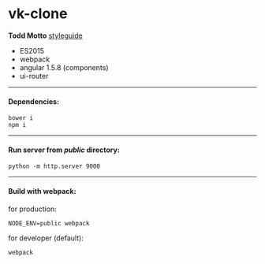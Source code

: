 # vk-clone

**Todd Motto** [styleguide](https://github.com/toddmotto/angular-styleguide)

+ ES2015
+ webpack
+ angular 1.5.8 (components)
+ ui-router


*******
#### Dependencies:

```
bower i
npm i
```

*******

#### Run server from *public* directory:

```
python -m http.server 9000
```

*******

#### Build with webpack:

for production:

```
NODE_ENV=public webpack
```

for developer (default):

```
webpack
```







